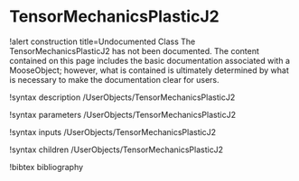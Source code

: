 <!-- MOOSE Documentation Stub: Remove this when content is added. -->

# TensorMechanicsPlasticJ2

!alert construction title=Undocumented Class
The TensorMechanicsPlasticJ2 has not been documented. The content contained on this page
includes the basic documentation associated with a MooseObject; however, what is contained is
ultimately determined by what is necessary to make the documentation clear for users.

!syntax description /UserObjects/TensorMechanicsPlasticJ2

!syntax parameters /UserObjects/TensorMechanicsPlasticJ2

!syntax inputs /UserObjects/TensorMechanicsPlasticJ2

!syntax children /UserObjects/TensorMechanicsPlasticJ2

!bibtex bibliography
